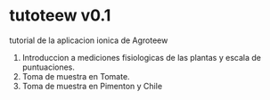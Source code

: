 # tutoteew v0.1
tutorial de la aplicacion ionica de Agroteew
1. Introduccion a mediciones fisiologicas de las plantas y escala de puntuaciones.
2. Toma de muestra en Tomate.
3. Toma de muestra en Pimenton y Chile
